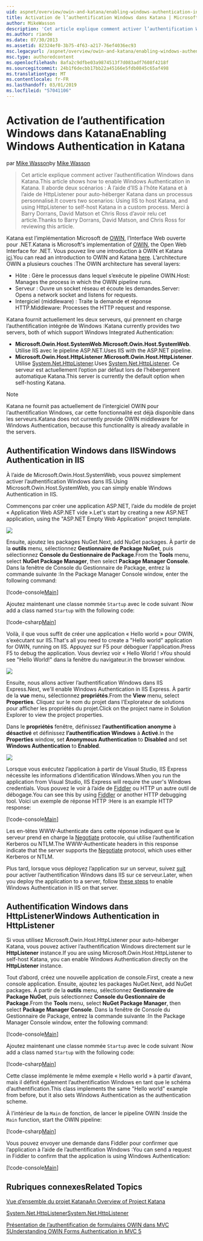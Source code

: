 ```yaml
---
uid: aspnet/overview/owin-and-katana/enabling-windows-authentication-in-katana
title: Activation de l’authentification Windows dans Katana | Microsoft Docs
author: MikeWasson
description: 'Cet article explique comment activer l’authentification Windows dans Katana. Il aborde deux scénarios : À l’aide d’IIS à l’hôte Katana et à l’aide de HttpListener pour auto-héberger Kat...'
ms.author: riande
ms.date: 07/30/2013
ms.assetid: 82324ef0-3b75-4f63-a217-76ef4036ec93
msc.legacyurl: /aspnet/overview/owin-and-katana/enabling-windows-authentication-in-katana
msc.type: authoredcontent
ms.openlocfilehash: 8afa2c9dfbe03a9874513f7d083adf7608f4218f
ms.sourcegitcommit: 24b1f6decbb17bb22a45166e5fdb0845c65af498
ms.translationtype: MT
ms.contentlocale: fr-FR
ms.lasthandoff: 03/01/2019
ms.locfileid: "57041106"
---
```

<a name="enabling-windows-authentication-in-katana"></a><span data-ttu-id="721ae-104">Activation de l’authentification Windows dans Katana</span><span class="sxs-lookup"><span data-stu-id="721ae-104">Enabling Windows Authentication in Katana</span></span>
====================
<span data-ttu-id="721ae-105">par [Mike Wasson](https://github.com/MikeWasson)</span><span class="sxs-lookup"><span data-stu-id="721ae-105">by [Mike Wasson](https://github.com/MikeWasson)</span></span>

> <span data-ttu-id="721ae-106">Cet article explique comment activer l’authentification Windows dans Katana.</span><span class="sxs-lookup"><span data-stu-id="721ae-106">This article shows how to enable Windows Authentication in Katana.</span></span> <span data-ttu-id="721ae-107">Il aborde deux scénarios : À l’aide d’IIS à l’hôte Katana et à l’aide de HttpListener pour auto-héberger Katana dans un processus personnalisé.</span><span class="sxs-lookup"><span data-stu-id="721ae-107">It covers two scenarios: Using IIS to host Katana, and using HttpListener to self-host Katana in a custom process.</span></span> <span data-ttu-id="721ae-108">Merci à Barry Dorrans, David Matson et Chris Ross d’avoir relu cet article.</span><span class="sxs-lookup"><span data-stu-id="721ae-108">Thanks to Barry Dorrans, David Matson, and Chris Ross for reviewing this article.</span></span>


<span data-ttu-id="721ae-109">Katana est l’implémentation Microsoft de [OWIN](http://owin.org/), l’Interface Web ouverte pour .NET.</span><span class="sxs-lookup"><span data-stu-id="721ae-109">Katana is Microsoft's implementation of [OWIN](http://owin.org/), the Open Web Interface for .NET.</span></span> <span data-ttu-id="721ae-110">Vous pouvez lire une introduction à OWIN et Katana [ici](an-overview-of-project-katana.md).</span><span class="sxs-lookup"><span data-stu-id="721ae-110">You can read an introduction to OWIN and Katana [here](an-overview-of-project-katana.md).</span></span> <span data-ttu-id="721ae-111">L’architecture OWIN a plusieurs couches :</span><span class="sxs-lookup"><span data-stu-id="721ae-111">The OWIN architecture has several layers:</span></span>

- <span data-ttu-id="721ae-112">Hôte : Gère le processus dans lequel s’exécute le pipeline OWIN.</span><span class="sxs-lookup"><span data-stu-id="721ae-112">Host: Manages the process in which the OWIN pipeline runs.</span></span>
- <span data-ttu-id="721ae-113">Serveur : Ouvre un socket réseau et écoute les demandes.</span><span class="sxs-lookup"><span data-stu-id="721ae-113">Server: Opens a network socket and listens for requests.</span></span>
- <span data-ttu-id="721ae-114">Intergiciel (middleware) : Traite la demande et réponse HTTP.</span><span class="sxs-lookup"><span data-stu-id="721ae-114">Middleware: Processes the HTTP request and response.</span></span>

<span data-ttu-id="721ae-115">Katana fournit actuellement les deux serveurs, qui prennent en charge l’authentification intégrée de Windows :</span><span class="sxs-lookup"><span data-stu-id="721ae-115">Katana currently provides two servers, both of which support Windows Integrated Authentication:</span></span>

- <span data-ttu-id="721ae-116">**Microsoft.Owin.Host.SystemWeb**.</span><span class="sxs-lookup"><span data-stu-id="721ae-116">**Microsoft.Owin.Host.SystemWeb**.</span></span> <span data-ttu-id="721ae-117">Utilise IIS avec le pipeline ASP.NET.</span><span class="sxs-lookup"><span data-stu-id="721ae-117">Uses IIS with the ASP.NET pipeline.</span></span>
- <span data-ttu-id="721ae-118">**Microsoft.Owin.Host.HttpListener**.</span><span class="sxs-lookup"><span data-stu-id="721ae-118">**Microsoft.Owin.Host.HttpListener**.</span></span> <span data-ttu-id="721ae-119">Utilise [System.Net.HttpListener](https://msdn.microsoft.com/library/system.net.httplistener.aspx).</span><span class="sxs-lookup"><span data-stu-id="721ae-119">Uses [System.Net.HttpListener](https://msdn.microsoft.com/library/system.net.httplistener.aspx).</span></span> <span data-ttu-id="721ae-120">Ce serveur est actuellement l’option par défaut lors de l’hébergement automatique Katana.</span><span class="sxs-lookup"><span data-stu-id="721ae-120">This server is currently the default option when self-hosting Katana.</span></span>

> [!NOTE]
> <span data-ttu-id="721ae-121">Katana ne fournit pas actuellement de l’intergiciel OWIN pour l’authentification Windows, car cette fonctionnalité est déjà disponible dans les serveurs.</span><span class="sxs-lookup"><span data-stu-id="721ae-121">Katana does not currently provide OWIN middleware for Windows Authentication, because this functionality is already available in the servers.</span></span>

## <a name="windows-authentication-in-iis"></a><span data-ttu-id="721ae-122">Authentification Windows dans IIS</span><span class="sxs-lookup"><span data-stu-id="721ae-122">Windows Authentication in IIS</span></span>

<span data-ttu-id="721ae-123">À l’aide de Microsoft.Owin.Host.SystemWeb, vous pouvez simplement activer l’authentification Windows dans IIS.</span><span class="sxs-lookup"><span data-stu-id="721ae-123">Using Microsoft.Owin.Host.SystemWeb, you can simply enable Windows Authentication in IIS.</span></span>

<span data-ttu-id="721ae-124">Commençons par créer une application ASP.NET, l’aide du modèle de projet « Application Web ASP.NET vide ».</span><span class="sxs-lookup"><span data-stu-id="721ae-124">Let's start by creating a new ASP.NET application, using the "ASP.NET Empty Web Application" project template.</span></span>

![](enabling-windows-authentication-in-katana/_static/image1.png)

<span data-ttu-id="721ae-125">Ensuite, ajoutez les packages NuGet.</span><span class="sxs-lookup"><span data-stu-id="721ae-125">Next, add NuGet packages.</span></span> <span data-ttu-id="721ae-126">À partir de la **outils** menu, sélectionnez **Gestionnaire de Package NuGet**, puis sélectionnez **Console du Gestionnaire de Package**.</span><span class="sxs-lookup"><span data-stu-id="721ae-126">From the **Tools** menu, select **NuGet Package Manager**, then select **Package Manager Console**.</span></span> <span data-ttu-id="721ae-127">Dans la fenêtre de Console du Gestionnaire de Package, entrez la commande suivante :</span><span class="sxs-lookup"><span data-stu-id="721ae-127">In the Package Manager Console window, enter the following command:</span></span>

[!code-console[Main](enabling-windows-authentication-in-katana/samples/sample1.cmd)]

<span data-ttu-id="721ae-128">Ajoutez maintenant une classe nommée `Startup` avec le code suivant :</span><span class="sxs-lookup"><span data-stu-id="721ae-128">Now add a class named `Startup` with the following code:</span></span>

[!code-csharp[Main](enabling-windows-authentication-in-katana/samples/sample2.cs)]

<span data-ttu-id="721ae-129">Voilà, il que vous suffit de créer une application « Hello world » pour OWIN, s’exécutant sur IIS.</span><span class="sxs-lookup"><span data-stu-id="721ae-129">That's all you need to create a "Hello world" application for OWIN, running on IIS.</span></span> <span data-ttu-id="721ae-130">Appuyez sur F5 pour déboguer l'application.</span><span class="sxs-lookup"><span data-stu-id="721ae-130">Press F5 to debug the application.</span></span> <span data-ttu-id="721ae-131">Vous devriez voir « Hello World ! »</span><span class="sxs-lookup"><span data-stu-id="721ae-131">You should see "Hello World!"</span></span> <span data-ttu-id="721ae-132">dans la fenêtre du navigateur.</span><span class="sxs-lookup"><span data-stu-id="721ae-132">in the browser window.</span></span>

![](enabling-windows-authentication-in-katana/_static/image2.png)

<span data-ttu-id="721ae-133">Ensuite, nous allons activer l’authentification Windows dans IIS Express.</span><span class="sxs-lookup"><span data-stu-id="721ae-133">Next, we'll enable Windows Authentication in IIS Express.</span></span> <span data-ttu-id="721ae-134">À partir de la **vue** menu, sélectionnez **propriétés**.</span><span class="sxs-lookup"><span data-stu-id="721ae-134">From the **View** menu, select **Properties**.</span></span> <span data-ttu-id="721ae-135">Cliquez sur le nom du projet dans l’Explorateur de solutions pour afficher les propriétés du projet.</span><span class="sxs-lookup"><span data-stu-id="721ae-135">Click on the project name in Solution Explorer to view the project properties.</span></span>

<span data-ttu-id="721ae-136">Dans le **propriétés** fenêtre, définissez **l’authentification anonyme** à **désactivé** et définissez **l’authentification Windows** à  **Activé**.</span><span class="sxs-lookup"><span data-stu-id="721ae-136">In the **Properties** window, set **Anonymous Authentication** to **Disabled** and set **Windows Authentication** to **Enabled**.</span></span>

![](enabling-windows-authentication-in-katana/_static/image3.png)

<span data-ttu-id="721ae-137">Lorsque vous exécutez l’application à partir de Visual Studio, IIS Express nécessite les informations d’identification Windows.</span><span class="sxs-lookup"><span data-stu-id="721ae-137">When you run the application from Visual Studio, IIS Express will require the user's Windows credentials.</span></span> <span data-ttu-id="721ae-138">Vous pouvez le voir à l’aide de [Fiddler](http://fiddler2.com/home) ou HTTP un autre outil de débogage.</span><span class="sxs-lookup"><span data-stu-id="721ae-138">You can see this by using [Fiddler](http://fiddler2.com/home) or another HTTP debugging tool.</span></span> <span data-ttu-id="721ae-139">Voici un exemple de réponse HTTP :</span><span class="sxs-lookup"><span data-stu-id="721ae-139">Here is an example HTTP response:</span></span>

[!code-console[Main](enabling-windows-authentication-in-katana/samples/sample3.cmd?highlight=1,5-6)]

<span data-ttu-id="721ae-140">Les en-têtes WWW-Authenticate dans cette réponse indiquent que le serveur prend en charge la [Negotiate](http://www.ietf.org/rfc/rfc4559.txt) protocole, qui utilise l’authentification Kerberos ou NTLM.</span><span class="sxs-lookup"><span data-stu-id="721ae-140">The WWW-Authenticate headers in this response indicate that the server supports the [Negotiate](http://www.ietf.org/rfc/rfc4559.txt) protocol, which uses either Kerberos or NTLM.</span></span>

<span data-ttu-id="721ae-141">Plus tard, lorsque vous déployez l’application sur un serveur, suivez [suit](https://www.iis.net/configreference/system.webserver/security/authentication/windowsauthentication) pour activer l’authentification Windows dans IIS sur ce serveur.</span><span class="sxs-lookup"><span data-stu-id="721ae-141">Later, when you deploy the application to a server, follow [these steps](https://www.iis.net/configreference/system.webserver/security/authentication/windowsauthentication) to enable Windows Authentication in IIS on that server.</span></span>

## <a name="windows-authentication-in-httplistener"></a><span data-ttu-id="721ae-142">Authentification Windows dans HttpListener</span><span class="sxs-lookup"><span data-stu-id="721ae-142">Windows Authentication in HttpListener</span></span>

<span data-ttu-id="721ae-143">Si vous utilisez Microsoft.Owin.Host.HttpListener pour auto-héberger Katana, vous pouvez activer l’authentification Windows directement sur le **HttpListener** instance.</span><span class="sxs-lookup"><span data-stu-id="721ae-143">If you are using Microsoft.Owin.Host.HttpListener to self-host Katana, you can enable Windows Authentication directly on the **HttpListener** instance.</span></span>

<span data-ttu-id="721ae-144">Tout d’abord, créez une nouvelle application de console.</span><span class="sxs-lookup"><span data-stu-id="721ae-144">First, create a new console application.</span></span> <span data-ttu-id="721ae-145">Ensuite, ajoutez les packages NuGet.</span><span class="sxs-lookup"><span data-stu-id="721ae-145">Next, add NuGet packages.</span></span> <span data-ttu-id="721ae-146">À partir de la **outils** menu, sélectionnez **Gestionnaire de Package NuGet**, puis sélectionnez **Console du Gestionnaire de Package**.</span><span class="sxs-lookup"><span data-stu-id="721ae-146">From the **Tools** menu, select **NuGet Package Manager**, then select **Package Manager Console**.</span></span> <span data-ttu-id="721ae-147">Dans la fenêtre de Console du Gestionnaire de Package, entrez la commande suivante :</span><span class="sxs-lookup"><span data-stu-id="721ae-147">In the Package Manager Console window, enter the following command:</span></span>

[!code-console[Main](enabling-windows-authentication-in-katana/samples/sample4.cmd)]

<span data-ttu-id="721ae-148">Ajoutez maintenant une classe nommée `Startup` avec le code suivant :</span><span class="sxs-lookup"><span data-stu-id="721ae-148">Now add a class named `Startup` with the following code:</span></span>

[!code-csharp[Main](enabling-windows-authentication-in-katana/samples/sample5.cs)]

<span data-ttu-id="721ae-149">Cette classe implémente le même exemple « Hello world » à partir d’avant, mais il définit également l’authentification Windows en tant que le schéma d’authentification.</span><span class="sxs-lookup"><span data-stu-id="721ae-149">This class implements the same "Hello world" example from before, but it also sets Windows Authentication as the authentication scheme.</span></span>

<span data-ttu-id="721ae-150">À l’intérieur de la `Main` de fonction, de lancer le pipeline OWIN :</span><span class="sxs-lookup"><span data-stu-id="721ae-150">Inside the `Main` function, start the OWIN pipeline:</span></span>

[!code-csharp[Main](enabling-windows-authentication-in-katana/samples/sample6.cs)]

<span data-ttu-id="721ae-151">Vous pouvez envoyer une demande dans Fiddler pour confirmer que l’application à l’aide de l’authentification Windows :</span><span class="sxs-lookup"><span data-stu-id="721ae-151">You can send a request in Fiddler to confirm that the application is using Windows Authentication:</span></span>

[!code-console[Main](enabling-windows-authentication-in-katana/samples/sample7.cmd?highlight=1,4-5)]

## <a name="related-topics"></a><span data-ttu-id="721ae-152">Rubriques connexes</span><span class="sxs-lookup"><span data-stu-id="721ae-152">Related Topics</span></span>

[<span data-ttu-id="721ae-153">Vue d’ensemble du projet Katana</span><span class="sxs-lookup"><span data-stu-id="721ae-153">An Overview of Project Katana</span></span>](an-overview-of-project-katana.md)

[<span data-ttu-id="721ae-154">System.Net.HttpListener</span><span class="sxs-lookup"><span data-stu-id="721ae-154">System.Net.HttpListener</span></span>](https://msdn.microsoft.com/library/system.net.httplistener.aspx)

[<span data-ttu-id="721ae-155">Présentation de l’authentification de formulaires OWIN dans MVC 5</span><span class="sxs-lookup"><span data-stu-id="721ae-155">Understanding OWIN Forms Authentication in MVC 5</span></span>](https://blogs.msdn.com/b/webdev/archive/2013/07/03/understanding-owin-forms-authentication-in-mvc-5.aspx)
